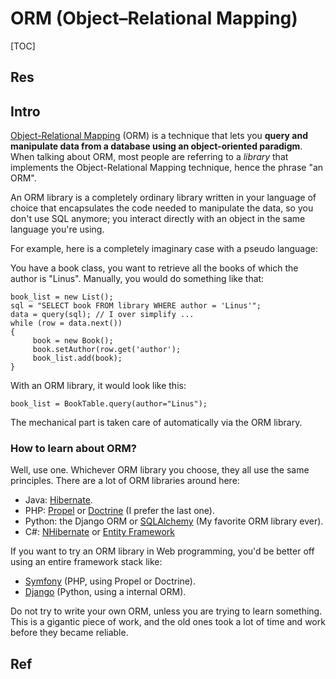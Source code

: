 # ORM (Object–Relational Mapping)

[TOC]



## Res


## Intro
[Object-Relational Mapping](https://en.wikipedia.org/wiki/Object-relational_mapping) (ORM) is a technique that lets you **query and manipulate data from a database using an object-oriented paradigm**. When talking about ORM, most people are referring to a _library_ that implements the Object-Relational Mapping technique, hence the phrase "an ORM".

An ORM library is a completely ordinary library written in your language of choice that encapsulates the code needed to manipulate the data, so you don't use SQL anymore; you interact directly with an object in the same language you're using.

For example, here is a completely imaginary case with a pseudo language:

You have a book class, you want to retrieve all the books of which the author is "Linus". Manually, you would do something like that:
```
book_list = new List();
sql = "SELECT book FROM library WHERE author = 'Linus'";
data = query(sql); // I over simplify ...
while (row = data.next())
{
     book = new Book();
     book.setAuthor(row.get('author');
     book_list.add(book);
}
```

With an ORM library, it would look like this:
```
book_list = BookTable.query(author="Linus");
```

The mechanical part is taken care of automatically via the ORM library.


### How to learn about ORM?
Well, use one. Whichever ORM library you choose, they all use the same principles. There are a lot of ORM libraries around here:

- Java: [Hibernate](https://en.wikipedia.org/wiki/Hibernate_(Java)).
- PHP: [Propel](https://en.wikipedia.org/wiki/Propel_(PHP)) or [Doctrine](https://en.wikipedia.org/wiki/Doctrine_(PHP)) (I prefer the last one).
- Python: the Django ORM or [SQLAlchemy](https://en.wikipedia.org/wiki/SQLAlchemy) (My favorite ORM library ever).
- C#: [NHibernate](https://en.wikipedia.org/wiki/NHibernate) or [Entity Framework](https://en.wikipedia.org/wiki/Entity_Framework)

If you want to try an ORM library in Web programming, you'd be better off using an entire framework stack like:

- [Symfony](https://en.wikipedia.org/wiki/Symfony) (PHP, using Propel or Doctrine).
- [Django](https://en.wikipedia.org/wiki/Django_(web_framework)) (Python, using a internal ORM).

Do not try to write your own ORM, unless you are trying to learn something. This is a gigantic piece of work, and the old ones took a lot of time and work before they became reliable.



## Ref
[👍 What is an ORM, how does it work, and how should I use one? | Stackoverflow]: https://stackoverflow.com/questions/1279613/what-is-an-orm-how-does-it-work-and-how-should-i-use-one

[What is an ORM?]: https://www.prisma.io/dataguide/types/relational/what-is-an-orm#:~:text=An%20ORM%2C%20or%20Object%20Relational,used%20in%20object%2Doriented%20programming

[Object-Relational Mapping | Wikipedia]: https://en.wikipedia.org/wiki/Object–relational_mapping

